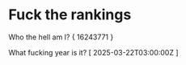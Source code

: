 # Fuck the rankings

Who the hell am I?
{ 16243771 }

What fucking year is it?
[ 2025-03-22T03:00:00Z ]
